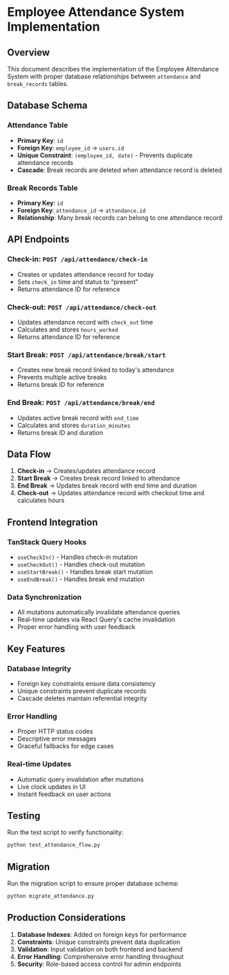 # Employee Attendance System Implementation

## Overview
This document describes the implementation of the Employee Attendance System with proper database relationships between `attendance` and `break_records` tables.

## Database Schema

### Attendance Table
- **Primary Key**: `id`
- **Foreign Key**: `employee_id` → `users.id`
- **Unique Constraint**: `(employee_id, date)` - Prevents duplicate attendance records
- **Cascade**: Break records are deleted when attendance record is deleted

### Break Records Table
- **Primary Key**: `id`
- **Foreign Key**: `attendance_id` → `attendance.id`
- **Relationship**: Many break records can belong to one attendance record

## API Endpoints

### Check-in: `POST /api/attendance/check-in`
- Creates or updates attendance record for today
- Sets `check_in` time and status to "present"
- Returns attendance ID for reference

### Check-out: `POST /api/attendance/check-out`
- Updates attendance record with `check_out` time
- Calculates and stores `hours_worked`
- Returns attendance ID for reference

### Start Break: `POST /api/attendance/break/start`
- Creates new break record linked to today's attendance
- Prevents multiple active breaks
- Returns break ID for reference

### End Break: `POST /api/attendance/break/end`
- Updates active break record with `end_time`
- Calculates and stores `duration_minutes`
- Returns break ID and duration

## Data Flow

1. **Check-in** → Creates/updates attendance record
2. **Start Break** → Creates break record linked to attendance
3. **End Break** → Updates break record with end time and duration
4. **Check-out** → Updates attendance record with checkout time and calculates hours

## Frontend Integration

### TanStack Query Hooks
- `useCheckIn()` - Handles check-in mutation
- `useCheckOut()` - Handles check-out mutation  
- `useStartBreak()` - Handles break start mutation
- `useEndBreak()` - Handles break end mutation

### Data Synchronization
- All mutations automatically invalidate attendance queries
- Real-time updates via React Query's cache invalidation
- Proper error handling with user feedback

## Key Features

### Database Integrity
- Foreign key constraints ensure data consistency
- Unique constraints prevent duplicate records
- Cascade deletes maintain referential integrity

### Error Handling
- Proper HTTP status codes
- Descriptive error messages
- Graceful fallbacks for edge cases

### Real-time Updates
- Automatic query invalidation after mutations
- Live clock updates in UI
- Instant feedback on user actions

## Testing

Run the test script to verify functionality:
```bash
python test_attendance_flow.py
```

## Migration

Run the migration script to ensure proper database schema:
```bash
python migrate_attendance.py
```

## Production Considerations

1. **Database Indexes**: Added on foreign keys for performance
2. **Constraints**: Unique constraints prevent data duplication
3. **Validation**: Input validation on both frontend and backend
4. **Error Handling**: Comprehensive error handling throughout
5. **Security**: Role-based access control for admin endpoints